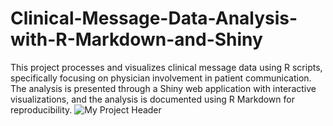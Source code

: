 # Clinical-Message-Data-Analysis-with-R-Markdown-and-Shiny
This project processes and visualizes clinical message data using R scripts, specifically focusing on physician involvement in patient communication. The analysis is presented through a Shiny web application with interactive visualizations, and the analysis is documented using R Markdown for reproducibility.
![My Project Header](https://github.com/username/repository/blob/main/images/header-Overview.png)
